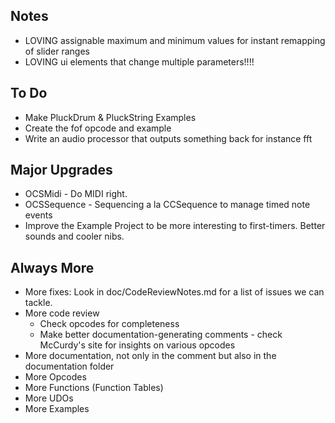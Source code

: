 Notes
-----
* LOVING assignable maximum and minimum values for instant remapping of slider ranges
* LOVING ui elements that change multiple parameters!!!!

To Do
-----
* Make PluckDrum & PluckString Examples
* Create the fof opcode and example
* Write an audio processor that outputs something back for instance fft

Major Upgrades
--------------
* OCSMidi - Do MIDI right.
* OCSSequence - Sequencing a la CCSequence to manage timed note events
* Improve the Example Project to be more interesting to first-timers.  Better sounds and cooler nibs.

Always More
-----------
* More fixes: Look in doc/CodeReviewNotes.md for a list of issues we can tackle.
* More code review 
	* Check opcodes for completeness
	* Make better documentation-generating comments - check McCurdy's site for insights on various opcodes
* More documentation, not only in the comment but also in the documentation folder
* More Opcodes
* More Functions (Function Tables)
* More UDOs
* More Examples